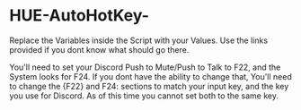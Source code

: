 # HUE-AutoHotKey-

Replace the Variables inside the Script with your Values. Use the links provided if you dont know what should go there.

You'll need to set your Discord Push to Mute/Push to Talk to F22, and the System looks for F24. If you dont have the ability to change that, You'll need to change the {F22} and F24: sections to match your input key, and the key you use for Discord. As of this time you cannot set both to the same key.
